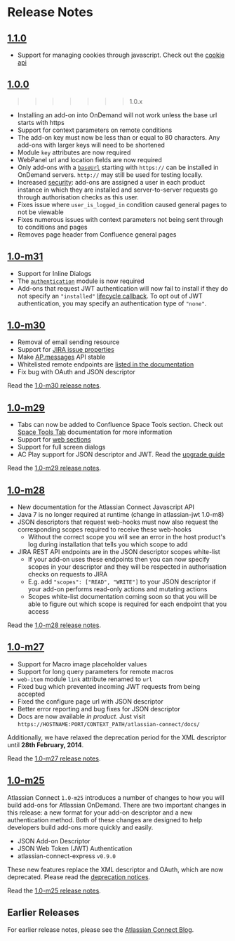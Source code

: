 
# Release Notes

## [1.1.0](../release-notes/1-1-rc.html)
* Support for managing cookies through javascript. Check out the [cookie api](../javascript/module-cookie.html)

## [1.0.0](../release-notes/1-0.html)
>>>>>>> 1.0.x
* Installing an add-on into OnDemand will not work unless the base url starts with https
* Support for context parameters on remote conditions
* The add-on key must now be less than or equal to 80 characters. Any add-ons with larger keys will need to be shortened
* Module `key` attributes are now required
* WebPanel url and location fields are now required
* Only add-ons with a [`baseUrl`](../modules#baseUrl) starting with ``https://`` can be installed in OnDemand servers. ``http://`` may still be used for testing locally.
* Increased [security](../concepts/security.html): add-ons are assigned a user in each product instance in which they are installed and server-to-server requests go through authorisation checks as this user.
* Fixes issue where `user_is_logged_in` condition caused general pages to not be viewable
* Fixes numerous issues with context parameters not being sent through to conditions and pages
* Removes page header from Confluence general pages


## [1.0-m31](../release-notes/1-0-m31.html)
* Support for Inline Dialogs
* The [`authentication`](../modules/authentication.html) module is now required
* Add-ons that request JWT authentication will now fail to install if they do not specify an ``"installed"``
[lifecycle callback](../modules/lifecycle.html). To opt out of JWT authentication, you may specify an authentication
type of ``"none"``.

## [1.0-m30](../release-notes/1-0-m30.html)
* Removal of email sending resource
* Support for [JIRA issue properties](../modules/jira/entity-property.html)
* Make [AP.messages](../javascript/module-messages.html) API stable
* Whitelisted remote endpoints are [listed in the documentation](../scopes/scopes.html)
* Fix bug with OAuth and JSON descriptor

Read the [1.0-m30 release notes](../release-notes/1-0-m30.html).

## [1.0-m29](../release-notes/1-0-m29.html)
* Tabs can now be added to Confluence Space Tools section. Check out [Space Tools Tab](../modules/confluence/space-tools-tab.html)
documentation for more information
* Support for [web sections](../modules/jira/web-section.html)
* Support for full screen dialogs
* AC Play support for JSON descriptor and JWT. Read the [upgrade guide](../guides/upgrade-play.html)

Read the [1.0-m29 release notes](../release-notes/1-0-m29.html).

## [1.0-m28](../release-notes/1-0-m28.html)
* New documentation for the Atlassian Connect Javascript API
* Java 7 is no longer required at runtime (change in atlassian-jwt 1.0-m8)
* JSON descriptors that request web-hooks must now also request the corresponding scopes required to receive these web-hooks
    * Without the correct scope you will see an error in the host product's log during installation that tells you which scope to add
* JIRA REST API endpoints are in the JSON descriptor scopes white-list
    * If your add-on uses these endpoints then you can now specify scopes in your descriptor and they will be respected in authorisation checks on requests to JIRA
    * E.g. add ```"scopes": ["READ", "WRITE"]``` to your JSON descriptor if your add-on performs read-only actions and mutating actions
    * Scopes white-list documentation coming soon so that you will be able to figure out which scope is required for each endpoint that you access

Read the [1.0-m28 release notes](../release-notes/1-0-m28.html).

## [1.0-m27](../release-notes/1-0-m27.html)

* Support for Macro image placeholder values
* Support for long query parameters for remote macros
* `web-item` module `link` attribute renamed to `url`
* Fixed bug which prevented incoming JWT requests from being accepted
* Fixed the configure page url with JSON descriptor
* Better error reporting and bug fixes for JSON descriptor
* Docs are now available _in product_. Just visit `https://HOSTNAME:PORT/CONTEXT_PATH/atlassian-connect/docs/`

Additionally, we have relaxed the deprecation period for the XML descriptor until __28th February, 2014__.

Read the [1.0-m27 release notes](../release-notes/1-0-m27.html).

## [1.0-m25](../release-notes/1-0-m25.html)
Atlassian Connect `1.0-m25` introduces a number of changes to how you will build add-ons for
Atlassian OnDemand. There are two important changes in this release: a new format for your add-on
descriptor and a new authentication method. Both of these changes are designed to help developers
build add-ons more quickly and easily.

* JSON Add-on Descriptor
* JSON Web Token (JWT) Authentication
* atlassian-connect-express `v0.9.0`

These new features replace the XML descriptor and OAuth, which are now deprecated. Please read the
[deprecation notices](../concepts/deprecations.html).

Read the [1.0-m25 release notes](../release-notes/1-0-m25.html).

## Earlier Releases
For earlier release notes, please see the [Atlassian Connect Blog](https://developer.atlassian.com/pages/viewrecentblogposts.action?key=AC).
